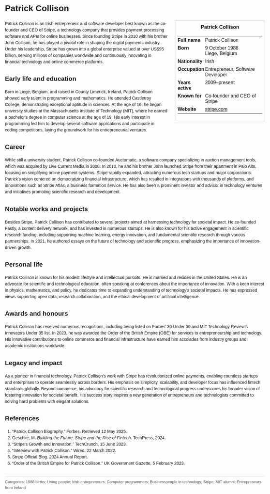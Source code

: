 <!DOCTYPE html>
<html>
<head>
  <title>Patrick Collison – Profile</title>
  <style>
    body { font-family: Arial, sans-serif; margin: 2rem auto; max-width: 960px; line-height: 1.5; }
    aside.infobox { float: right; width: 280px; margin: 0 0 1rem 1.5rem; border: 1px solid #ccc; padding: 0.5rem; font-size: 0.9rem; }
    aside.infobox h3 { text-align: center; margin-top: 0; }
    aside.infobox table { width: 100%; border-collapse: collapse; }
    aside.infobox td { padding: 0.25rem 0; vertical-align: top; }
    h1 { margin-top: 0; }
    footer.categories { font-size: 0.8rem; color: #555; border-top: 1px solid #ddd; padding-top: 0.5rem; margin-top: 2rem; }
  </style>
</head>
<body>
  <h1>Patrick Collison</h1>
  <aside class="infobox">
    <h3>Patrick Collison</h3>
    <table>
      <tr><td><strong>Full name</strong></td><td>Patrick Collison</td></tr>
      <tr><td><strong>Born</strong></td><td>9 October 1988<br>Liege, Belgium</td></tr>
      <tr><td><strong>Nationality</strong></td><td>Irish</td></tr>
      <tr><td><strong>Occupation</strong></td><td>Entrepreneur, Software Developer</td></tr>
      <tr><td><strong>Years active</strong></td><td>2009–present</td></tr>
      <tr><td><strong>Known for</strong></td><td>Co-founder and CEO of Stripe</td></tr>
      <tr><td><strong>Website</strong></td><td><a href="https://stripe.com">stripe.com</a></td></tr>
    </table>
  </aside>
  <p>Patrick Collison is an Irish entrepreneur and software developer best known as the co-founder and CEO of Stripe, a technology company that provides payment processing software and APIs for online businesses. Since founding Stripe in 2010 with his brother John Collison, he has played a pivotal role in shaping the digital payments industry. Under his leadership, Stripe has grown into a global enterprise valued at over US$95 billion, serving millions of companies worldwide and continuously innovating in financial technology and online commerce platforms.</p>
  
  <h2>Early life and education</h2>
  <p>Born in Liege, Belgium, and raised in County Limerick, Ireland, Patrick Collison showed early talent in programming and mathematics. He attended Castletroy College, demonstrating exceptional aptitude in sciences. At the age of 16, he began university studies at the Massachusetts Institute of Technology (MIT), where he earned a bachelor's degree in computer science at the age of 19. His early interest in programming led him to develop several software applications and participate in coding competitions, laying the groundwork for his entrepreneurial ventures.</p>
  
  <h2>Career</h2>
  <p>While still a university student, Patrick Collison co-founded Auctomatic, a software company specializing in auction management tools, which was acquired by Live Current Media in 2008. In 2010, he and his brother John launched Stripe from their apartment in Palo Alto, focusing on simplifying online payment systems. Stripe rapidly expanded, attracting numerous tech startups and major corporations. Patrick's vision centered on democratizing financial infrastructure, which has resulted in integrations with thousands of platforms, and innovations such as Stripe Atlas, a business formation service. He has also been a prominent investor and advisor in technology ventures and initiatives promoting scientific research and development.</p>
  
  <h2>Notable works and projects</h2>
  <p>Besides Stripe, Patrick Collison has contributed to several projects aimed at harnessing technology for societal impact. He co-founded Fastly, a content delivery network, and has invested in numerous startups. He is also known for his active engagement in scientific research funding, including supporting machine learning, energy innovation, and fundamental scientific research through various partnerships. In 2021, he authored essays on the future of technology and scientific progress, emphasizing the importance of innovation-driven growth.</p>
  
  <h2>Personal life</h2>
  <p>Patrick Collison is known for his modest lifestyle and intellectual pursuits. He is married and resides in the United States. He is an advocate for scientific and technological education, often speaking at conferences about the importance of innovation. With a keen interest in physics, mathematics, and policy, he dedicates time to expanding understanding of technology’s societal impacts. He has expressed views supporting open data, research collaboration, and the ethical development of artificial intelligence.</p>
  
  <h2>Awards and honours</h2>
  <p>Patrick Collison has received numerous recognitions, including being listed on Forbes’ 30 Under 30 and MIT Technology Review’s Innovators Under 35 list. In 2023, he was awarded the Order of the British Empire (OBE) for services to entrepreneurship and technology. His innovative contributions to online commerce and financial infrastructure have earned him accolades from industry groups and academic institutions worldwide.</p>
  
  <h2>Legacy and impact</h2>
  <p>As a pioneer in financial technology, Patrick Collison’s work with Stripe has revolutionized online payments, enabling countless startups and enterprises to operate seamlessly across borders. His emphasis on simplicity, scalability, and developer focus has influenced fintech standards globally. Beyond commerce, his advocacy for scientific research and technological progress underscores his broader vision of fostering innovation for societal benefit. His success story inspires a new generation of entrepreneurs and technologists committed to solving hard problems with elegant solutions.</p>
  
  <h2>References</h2>
  <ol>
    <li>“Patrick Collison Biography.” Forbes. Retrieved 12 May 2025.</li>
    <li>Geschke, M. <i>Building the Future: Stripe and the Rise of Fintech</i>. TechPress, 2024.</li>
    <li>“Stripe’s Growth and Innovation.” TechCrunch, 15 June 2023.</li>
    <li>“Interview with Patrick Collison.” Wired, 22 March 2022.</li>
    <li>Stripe Official Blog. 2024 Annual Report.</li>
    <li>“Order of the British Empire for Patrick Collison.” UK Government Gazette, 5 February 2023.</li>
  </ol>
  
  <footer class="categories">Categories: 1988 births; Living people; Irish entrepreneurs; Computer programmers; Businesspeople in technology; Stripe; MIT alumni; Entrepreneurs from Ireland</footer>
</body>
</html>